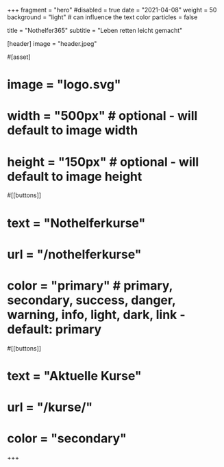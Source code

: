 +++
fragment = "hero"
#disabled = true
date = "2021-04-08"
weight = 50
background = "light" # can influence the text color
particles = false

title = "Nothelfer365"
subtitle = "Leben retten leicht gemacht"

[header]
  image = "header.jpeg"

#[asset]
#  image = "logo.svg"
#  width = "500px" # optional - will default to image width
#  height = "150px" # optional - will default to image height

#[[buttons]]
#  text = "Nothelferkurse"
#  url = "/nothelferkurse"
#  color = "primary" # primary, secondary, success, danger, warning, info, light, dark, link - default: primary

#[[buttons]]
#  text = "Aktuelle Kurse"
#  url = "/kurse/"
#  color = "secondary"

+++